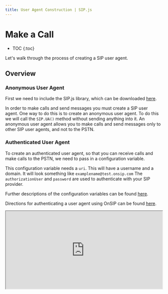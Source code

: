 ```yaml
---
title: User Agent Construction | SIP.js
---
```


# Make a Call

* TOC
{:toc}

Let's walk through the process of creating a SIP user agent.

## Overview

### Anonymous User Agent

First we need to include the SIP.js library, which can be downloaded [here](/download/).  

In order to make calls and send messages you must create a SIP user agent.  One way to do this is to create an anonymous user agent.  To do this we will call the `SIP.UA()` method without sending anything into it.  An anonymous user agent allows you to make calls and send messages only to other SIP user agents, and not to the PSTN. 



### Authenticated User Agent

To create an authenticated user agent, so that you can receive calls and make calls to the PSTN, we need to pass in a configuration variable.  

This configuration variable needs a `uri`.  This will have a username and a domain.  It will look something like `examplename@test.onsip.com` The `authorizationUser` and `password` are used to authenticate with your SIP provider.  

Further descriptions of the configuration variables can be found [here](/api/devel/ua_configuration_parameters/).

Directions for authenticating a user agent using OnSIP can be found [here](http://developer.onsip.com/guides/useragentauthentication/).

<iframe
  style="width: 100%; height: 250px"
  src="http://jsfiddle.net/V6WMY/3/embedded/js,result/">
</iframe>
